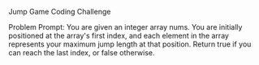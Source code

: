 Jump Game Coding Challenge

Problem Prompt:
You are given an integer array nums. 
You are initially positioned at the array's first index, and each element in the array represents your maximum jump length at that position.
Return true if you can reach the last index, or false otherwise.
